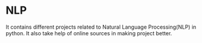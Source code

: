 # NLP
It contains different projects related to Natural Language Processing(NLP) in python. It also take help of online sources in making project better.
